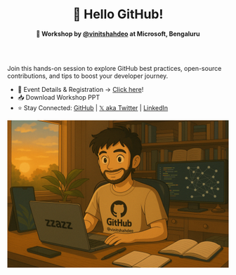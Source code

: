 <h1 align="center">👋 Hello GitHub!</h1>
<p align="center"><strong>📍 Workshop by <a href="https://github.com/vinitshahdeo">@vinitshahdeo</a> at Microsoft, Bengaluru</strong></p>
<br/><br/>

Join this hands-on session to explore GitHub best practices, open-source contributions, and tips to boost your developer journey.

- 🔗 Event Details & Registration → [Click here](https://reskilll.com/event/aiaiblr)!
- 📥 Download Workshop PPT
- ⭐ Stay Connected: [GitHub](https://github.com/vinitshahdeo) | [𝕏 aka Twitter](https://x.com/vinit_shahdeo) | [LinkedIn](https://www.linkedin.com/in/vinitshahdeo)

![banner - @vinitshahdeo](media/banner.png)
